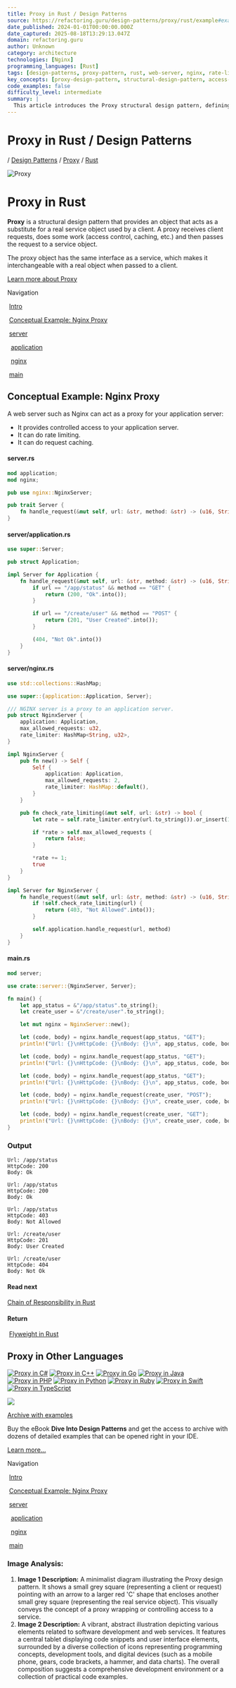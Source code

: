 ```yaml
---
title: Proxy in Rust / Design Patterns
source: https://refactoring.guru/design-patterns/proxy/rust/example#example-0
date_published: 2024-01-01T00:00:00.000Z
date_captured: 2025-08-18T13:29:13.047Z
domain: refactoring.guru
author: Unknown
category: architecture
technologies: [Nginx]
programming_languages: [Rust]
tags: [design-patterns, proxy-pattern, rust, web-server, nginx, rate-limiting, caching, structural-pattern, software-design]
key_concepts: [proxy-design-pattern, structural-design-pattern, access-control, caching, rate-limiting, service-object, interface, conceptual-example]
code_examples: false
difficulty_level: intermediate
summary: |
  This article introduces the Proxy structural design pattern, defining it as an object that acts as a substitute for a real service object, handling client requests by performing tasks like access control or caching before forwarding them. It emphasizes that the proxy shares the same interface as the service, making it interchangeable. A conceptual example demonstrates Nginx acting as a proxy for an application server, illustrating features like rate limiting and controlled access. The article provides detailed Rust code examples for implementing the `Server` trait and `NginxServer` to showcase the pattern's practical application.
---
```

# Proxy in Rust / Design Patterns

[](/)/ [Design Patterns](/design-patterns) / [Proxy](/design-patterns/proxy) / [Rust](/design-patterns/rust)

![Proxy](/images/patterns/cards/proxy-mini.png?id=25890b11e7dc5af29625ccd0678b63a8)

# **Proxy** in Rust

**Proxy** is a structural design pattern that provides an object that acts as a substitute for a real service object used by a client. A proxy receives client requests, does some work (access control, caching, etc.) and then passes the request to a service object.

The proxy object has the same interface as a service, which makes it interchangeable with a real object when passed to a client.

[Learn more about Proxy](/design-patterns/proxy)

Navigation

 [Intro](#)

 [Conceptual Example: Nginx Proxy](#example-0)

 [server](#example-0--server-rs)

  [application](#example-0--server-application-rs)

  [nginx](#example-0--server-nginx-rs)

 [main](#example-0--main-rs)

## Conceptual Example: Nginx Proxy

A web server such as Nginx can act as a proxy for your application server:

*   It provides controlled access to your application server.
*   It can do rate limiting.
*   It can do request caching.

#### [](#example-0--server-rs)**server.rs**

```rust
mod application;
mod nginx;

pub use nginx::NginxServer;

pub trait Server {
    fn handle_request(&mut self, url: &str, method: &str) -> (u16, String);
}
```

#### [](#example-0--server-application-rs)**server/application.rs**

```rust
use super::Server;

pub struct Application;

impl Server for Application {
    fn handle_request(&mut self, url: &str, method: &str) -> (u16, String) {
        if url == "/app/status" && method == "GET" {
            return (200, "Ok".into());
        }

        if url == "/create/user" && method == "POST" {
            return (201, "User Created".into());
        }

        (404, "Not Ok".into())
    }
}
```

#### [](#example-0--server-nginx-rs)**server/nginx.rs**

```rust
use std::collections::HashMap;

use super::{application::Application, Server};

/// NGINX server is a proxy to an application server.
pub struct NginxServer {
    application: Application,
    max_allowed_requests: u32,
    rate_limiter: HashMap<String, u32>,
}

impl NginxServer {
    pub fn new() -> Self {
        Self {
            application: Application,
            max_allowed_requests: 2,
            rate_limiter: HashMap::default(),
        }
    }

    pub fn check_rate_limiting(&mut self, url: &str) -> bool {
        let rate = self.rate_limiter.entry(url.to_string()).or_insert(1);

        if *rate > self.max_allowed_requests {
            return false;
        }

        *rate += 1;
        true
    }
}

impl Server for NginxServer {
    fn handle_request(&mut self, url: &str, method: &str) -> (u16, String) {
        if !self.check_rate_limiting(url) {
            return (403, "Not Allowed".into());
        }

        self.application.handle_request(url, method)
    }
}
```

#### [](#example-0--main-rs)**main.rs**

```rust
mod server;

use crate::server::{NginxServer, Server};

fn main() {
    let app_status = &"/app/status".to_string();
    let create_user = &"/create/user".to_string();

    let mut nginx = NginxServer::new();

    let (code, body) = nginx.handle_request(app_status, "GET");
    println!("Url: {}\nHttpCode: {}\nBody: {}\n", app_status, code, body);

    let (code, body) = nginx.handle_request(app_status, "GET");
    println!("Url: {}\nHttpCode: {}\nBody: {}\n", app_status, code, body);

    let (code, body) = nginx.handle_request(app_status, "GET");
    println!("Url: {}\nHttpCode: {}\nBody: {}\n", app_status, code, body);

    let (code, body) = nginx.handle_request(create_user, "POST");
    println!("Url: {}\nHttpCode: {}\nBody: {}\n", create_user, code, body);

    let (code, body) = nginx.handle_request(create_user, "GET");
    println!("Url: {}\nHttpCode: {}\nBody: {}\n", create_user, code, body);
}
```

### Output

```
Url: /app/status
HttpCode: 200
Body: Ok

Url: /app/status
HttpCode: 200
Body: Ok

Url: /app/status
HttpCode: 403
Body: Not Allowed

Url: /create/user
HttpCode: 201
Body: User Created

Url: /create/user
HttpCode: 404
Body: Not Ok
```

#### Read next

[Chain of Responsibility in Rust](/design-patterns/chain-of-responsibility/rust/example) 

#### Return

 [Flyweight in Rust](/design-patterns/flyweight/rust/example)

## **Proxy** in Other Languages

[![Proxy in C#](/images/patterns/icons/csharp.svg?id=da64592defc6e86d57c39c66e9de3e58)](/design-patterns/proxy/csharp/example "Proxy in C#") [![Proxy in C++](/images/patterns/icons/cpp.svg?id=f7782ed8b8666246bfcc3f8fefc3b858)](/design-patterns/proxy/cpp/example "Proxy in C++") [![Proxy in Go](/images/patterns/icons/go.svg?id=1a89927eb99b1ea3fde7701d97970aca)](/design-patterns/proxy/go/example "Proxy in Go") [![Proxy in Java](/images/patterns/icons/java.svg?id=e6d87e2dca08c953fe3acd1275ed4f4e)](/design-patterns/proxy/java/example "Proxy in Java") [![Proxy in PHP](/images/patterns/icons/php.svg?id=be1906eb26b71ec1d3b93720d6156618)](/design-patterns/proxy/php/example "Proxy in PHP") [![Proxy in Python](/images/patterns/icons/python.svg?id=6d815d43c0f7050a1151b43e51569c9f)](/design-patterns/proxy/python/example "Proxy in Python") [![Proxy in Ruby](/images/patterns/icons/ruby.svg?id=b065b718c914bf8e960ef731600be1eb)](/design-patterns/proxy/ruby/example "Proxy in Ruby") [![Proxy in Swift](/images/patterns/icons/swift.svg?id=0b716c2d52ec3a48fbe91ac031070c1d)](/design-patterns/proxy/swift/example "Proxy in Swift") [![Proxy in TypeScript](/images/patterns/icons/typescript.svg?id=2239d0f16cb703540c205dd8cb0c0cb7)](/design-patterns/proxy/typescript/example "Proxy in TypeScript")

[![](/images/patterns/banners/examples-ide.png?id=3115b4b548fb96b75974e2de8f4f49bc)](/design-patterns/book)

[Archive with examples](/design-patterns/book)

Buy the eBook **Dive Into Design Patterns** and get the access to archive with dozens of detailed examples that can be opened right in your IDE.

[Learn more…](/design-patterns/book)

Navigation

 [Intro](#)

 [Conceptual Example: Nginx Proxy](#example-0)

 [server](#example-0--server-rs)

  [application](#example-0--server-application-rs)

  [nginx](#example-0--server-nginx-rs)

 [main](#example-0--main-rs)

### Image Analysis:

1.  **Image 1 Description:** A minimalist diagram illustrating the Proxy design pattern. It shows a small grey square (representing a client or request) pointing with an arrow to a larger red 'C' shape that encloses another small grey square (representing the real service object). This visually conveys the concept of a proxy wrapping or controlling access to a service.
2.  **Image 2 Description:** A vibrant, abstract illustration depicting various elements related to software development and web services. It features a central tablet displaying code snippets and user interface elements, surrounded by a diverse collection of icons representing programming concepts, development tools, and digital devices (such as a mobile phone, gears, code brackets, a hammer, and data charts). The overall composition suggests a comprehensive development environment or a collection of practical code examples.